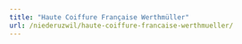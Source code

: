 ```yaml
---
title: "Haute Coiffure Française Werthmüller"
url: /niederuzwil/haute-coiffure-francaise-werthmueller/
---
```

